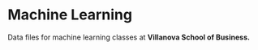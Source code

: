 # Machine Learning
Data files for machine learning classes at <b>Villanova School of Business.</b><br>

